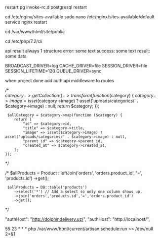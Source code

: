 restart pg
invoke-rc.d postgresql restart

cd /etc/nginx/sites-available
sudo nano /etc/nginx/sites-available/default
service nginx restart

cd /var/www/html/site/public

cd /etc/php/7.2/cli

api result always 1 structure
error: some text
success: some text
result: some data


BROADCAST_DRIVER=log
CACHE_DRIVER=file
SESSION_DRIVER=file
SESSION_LIFETIME=120
QUEUE_DRIVER=sync


when project done add auth:api middleware to routes

/*  
    $category->getCollection()->transform(function ($category) {
        $category->image = isset($category->image) ? asset('uploads/categories/' . $category->image) : null;
        return $category;
    }); 

     $allCategory = $category->map(function ($category) {
        return [
            "id" => $category->id,
            "title" => $category->title,
            "image" => isset($category->image) ? asset('uploads/categories/' . $category->image) : null,
            "parent_id" => $category->parent_id,
            "created_at" => $category->created_at,
        ];
    }); 
*/

 /* 
    $allProducts = Product
        ::leftJoin('orders', 'orders.product_id', '=', 'products.id')
        ->get();

     $allProducts = DB::table('products')
        ->select('*') // Add a select so only one column shows up.
        ->join('orders','products.id','=','orders.product_id')
        ->get(); 
*/


"authHost": "http://dolphindelivery.uz/",
"authHost": "http://localhost/",



55 23 * * * php /var/www/html/current/artisan schedule:run >> /dev/null 2>&1